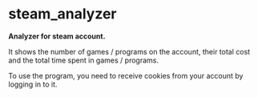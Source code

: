 # steam_analyzer
<b>Analyzer for steam account.</b>

<p>It shows the number of games / programs on the account, their total cost and the total time spent in games / programs.</p>
<p>To use the program, you need to receive cookies from your account by logging in to it.</p>
